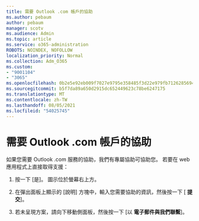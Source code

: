 ```yaml
---
title: 需要 Outlook .com 帳戶的協助
ms.author: pebaum
author: pebaum
manager: scotv
ms.audience: Admin
ms.topic: article
ms.service: o365-administration
ROBOTS: NOINDEX, NOFOLLOW
localization_priority: Normal
ms.collection: Adm_O365
ms.custom:
- "9001104"
- "3065"
ms.openlocfilehash: 0b2e5e92eb009f7027e9795e358485f3d22e979fb7126285694dd2b3a7ea70b7
ms.sourcegitcommit: b5f7da89a650d2915dc652449623c78be6247175
ms.translationtype: MT
ms.contentlocale: zh-TW
ms.lasthandoff: 08/05/2021
ms.locfileid: "54025745"
---
```

# <a name="need-help-with-my-outlookcom-account"></a>需要 Outlook .com 帳戶的協助

如果您需要 Outlook .com 服務的協助，我們有專屬協助可協助您。 若要在 web 應用程式上直接取得支援： 

1. 按一下 [是]。 圖示位於螢幕右上方。 

2. 在彈出面板上顯示的 [說明] 方塊中，輸入您需要協助的資訊，然後按一下 [ **提交**]。 

3. 若未呈現方案，請向下移動側面板，然後按一下 [以 **電子郵件與我們聯繫**]。
